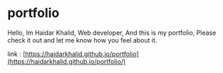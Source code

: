 # portfolio
Hello, Im Haidar Khalid, Web developer, And this is my portfolio, Please check it out and let me know how you feel about it.

link : [https://haidarkhalid.github.io/portfolio](https://haidarkhalid.github.io/portfolio/)
